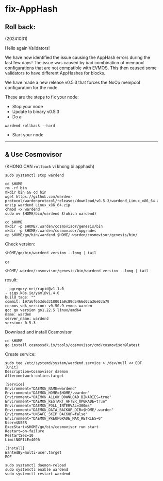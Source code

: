 # fix-AppHash

## Roll back:

(20241031)

Hello again Validators!

We have now identified the issue causing the AppHash errors during the last few days! The issue was caused by bad combination of mempool configurations that are not compatible with EVMOS. This then caused some validators to have different AppHashes for blocks.

We have made a new release v0.5.3 that forces the NoOp mempool configuration for the node.

These are the steps to fix your node:

* Stop your node
* Update to binary v0.5.3
* Do a

```
wardend rollback --hard
```

* Start your node

***

## & Use Cosmovisor

(KHONG CAN `rollback` vi khong bi apphash)

```
sudo systemctl stop wardend
```

```
cd $HOME
rm -rf bin
mkdir bin && cd bin
wget https://github.com/warden-protocol/wardenprotocol/releases/download/v0.5.3/wardend_Linux_x86_64.zip
unzip wardend_Linux_x86_64.zip
chmod +x wardend
sudo mv $HOME/bin/wardend $(which wardend)
```

```
cd $HOME
mkdir -p $HOME/.warden/cosmovisor/genesis/bin
mkdir -p $HOME/.warden/cosmovisor/upgrades
cp $HOME/go/bin/wardend $HOME/.warden/cosmovisor/genesis/bin/
```

Check version:

```
$HOME/go/bin/wardend version --long | tail
```

or

```
$HOME/.warden/cosmovisor/genesis/bin/wardend version --long | tail
```

result:

```
- pgregory.net/rapid@v1.1.0
- sigs.k8s.io/yaml@v1.4.0
build_tags: ""
commit: 197a6f653d6d318001a9c89d5466d0ca36e03a79
cosmos_sdk_version: v0.50.9-evmos-warden
go: go version go1.22.5 linux/amd64
name: warden
server_name: wardend
version: 0.5.3
```

Download and install Cosmovisor

```
cd $HOME
go install cosmossdk.io/tools/cosmovisor/cmd/cosmovisor@latest
```

Create service:

```
sudo tee /etc/systemd/system/wardend.service > /dev/null << EOF
[Unit]
Description=Cosmovisor daemon
After=network-online.target

[Service]
Environment="DAEMON_NAME=wardend"
Environment="DAEMON_HOME=$HOME/.warden"
Environment="DAEMON_ALLOW_DOWNLOAD_BINARIES=true"
Environment="DAEMON_RESTART_AFTER_UPGRADE=true"
Environment="DAEMON_POLL_INTERVAL=300ms"
Environment="DAEMON_DATA_BACKUP_DIR=$HOME/.warden"
Environment="UNSAFE_SKIP_BACKUP=false"
Environment="DAEMON_PREUPGRADE_MAX_RETRIES=0"
User=$USER
ExecStart=$HOME/go/bin/cosmovisor run start
Restart=on-failure
RestartSec=10
LimitNOFILE=4096

[Install]
WantedBy=multi-user.target
EOF
```

```
sudo systemctl daemon-reload
sudo systemctl enable wardend
sudo systemctl restart wardend
```
